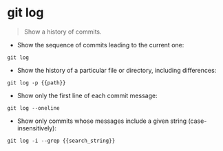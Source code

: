 # git log

> Show a history of commits.

- Show the sequence of commits leading to the current one:

`git log`

- Show the history of a particular file or directory, including differences:

`git log -p {{path}}`

- Show only the first line of each commit message:

`git log --oneline`

- Show only commits whose messages include a given string (case-insensitively):

`git log -i --grep {{search_string}}`

